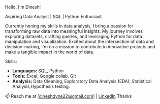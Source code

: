  Hello, I'm Dinesh!

 Aspiring Data Analyst | SQL | Python Enthusiast

Currently honing my skills in data analysis, I bring a passion for transforming raw data into meaningful insights. My journey involves exploring datasets, crafting queries,
and leveraging Python for data manipulation and visualization.
Excited about the intersection of data and decision-making, I'm on a mission to contribute to innovative projects and make a tangible impact in the world of data.

Skills:
- **Languages:** SQL, Python
- **Tools:** Excel, Google collab, Git
- **Analysis:** Data Cleaning, Exploratory Data Analysis (EDA), Statistical Analysis,Hypothesis testing.


📫 Reach me at [dineshdyne22@gmail.com] | [LinkedIn](https://www.linkedin.com/in/dinesh-prabhu-b-813922136/)
Thanks
